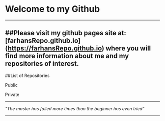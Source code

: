 # Welcome to my Github 
---
##Please visit my github pages site at: [farhansRepo.github.io] (https://farhansRepo.github.io) where you will find more information about me and my repositories of interest.
---
##List of Repositories

Public

Private

---

_"The master has failed more times than the beginner has even tried"_

---

